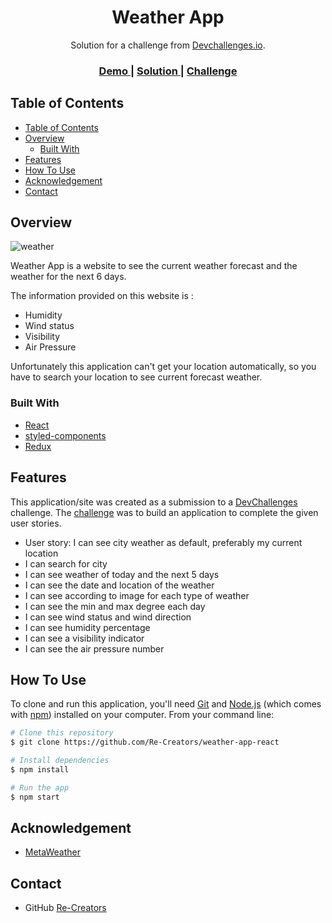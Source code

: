 <!-- Please update value in the {}  -->

<h1 align="center">Weather App</h1>

<div align="center">
   Solution for a challenge from  <a href="http://devchallenges.io" target="_blank">Devchallenges.io</a>.
</div>

<div align="center">
  <h3>
    <a href="https://weather-app-io.netlify.app/">
      Demo
    </a>
    <span> | </span>
    <a href="https://devchallenges.io/solutions/mz0eCu2jpsCXIDJj2q0i">
      Solution
    </a>
    <span> | </span>
    <a href="https://devchallenges.io/challenges/mM1UIenRhK808W8qmLWv">
      Challenge
    </a>
  </h3>
</div>

<!-- TABLE OF CONTENTS -->

## Table of Contents

- [Table of Contents](#table-of-contents)
- [Overview](#overview)
  - [Built With](#built-with)
- [Features](#features)
- [How To Use](#how-to-use)
- [Acknowledgement](#acknowledgement)
- [Contact](#contact)

<!-- OVERVIEW -->

## Overview
![weather](https://user-images.githubusercontent.com/51537231/143671025-9d206dd6-c93c-420c-8a1b-ce4fc0bdde1f.PNG)

Weather App is a website to see the current weather forecast and the weather for the next 6 days.

The information provided on this website is :
- Humidity
- Wind status
- Visibility
- Air Pressure
  
Unfortunately this application can't get your location 
automatically, so you have to search your location to see current forecast weather.

### Built With

<!-- This section should list any major frameworks that you built your project using. Here are a few examples.-->

- [React](https://reactjs.org/)
- [styled-components](https://styled-components.com/)
- [Redux](https://redux.js.org/)

## Features

<!-- List the features of your application or follow the template. Don't share the figma file here :) -->

This application/site was created as a submission to a [DevChallenges](https://devchallenges.io/challenges) challenge. The [challenge](https://devchallenges.io/challenges/mM1UIenRhK808W8qmLWv) was to build an application to complete the given user stories.

- User story: I can see city weather as default, preferably my current location
- I can search for city
- I can see weather of today and the next 5 days
- I can see the date and location of the weather
- I can see according to image for each type of weather
- I can see the min and max degree each day
- I can see wind status and wind direction
- I can see humidity percentage
- I can see a visibility indicator
- I can see the air pressure number

## How To Use

<!-- Example: -->

To clone and run this application, you'll need [Git](https://git-scm.com) and [Node.js](https://nodejs.org/en/download/) (which comes with [npm](http://npmjs.com)) installed on your computer. From your command line:

```bash
# Clone this repository
$ git clone https://github.com/Re-Creators/weather-app-react

# Install dependencies
$ npm install

# Run the app
$ npm start

```
## Acknowledgement
- [MetaWeather](https://www.metaweather.com/api/)

## Contact

- GitHub [Re-Creators](https://github.com/Re-Creators)

